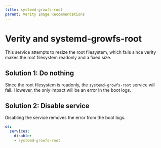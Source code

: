 ```yaml
---
title: systemd-growfs-root
parent: Verity Image Recommendations
---
```


# Verity and systemd-growfs-root

This service attempts to resize the root filesystem, which fails since verity
makes the root filesystem readonly and a fixed size.

## Solution 1: Do nothing

Since the root filesystem is readonly, the `systemd-growfs-root` service will
fail. However, the only impact will be an error in the boot logs.

## Solution 2: Disable service

Disabling the service removes the error from the boot logs.

```yaml
os:
  services:
    disable:
    - systemd-growfs-root
```

